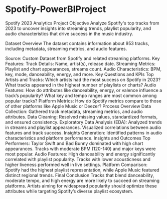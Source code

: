 # Spotify-PowerBIProject
Spotify 2023 Analytics
Project Objective
Analyze Spotify's top tracks from 2023 to uncover insights into streaming trends, playlist popularity, and audio characteristics that drive success in the music industry.

Dataset Overview
The dataset contains information about 953 tracks, including metadata, streaming metrics, and audio features.

Source: Custom Dataset from Spotify and related streaming platforms.
Key Features:
Track Details: Name, artist(s), release date.
Streaming Metrics: Playlist and chart appearances, streams count.
Audio Characteristics: BPM, key, mode, danceability, energy, and more.
Key Questions and KPIs
Top Artists and Tracks:
Which artists had the most success on Spotify in 2023?
What tracks appeared in the highest number of playlists or charts?
Audio Features:
How do attributes like danceability, energy, or valence influence a track’s popularity?
What key and tempo ranges are most common among popular tracks?
Platform Metrics:
How do Spotify metrics compare to those of other platforms like Apple Music or Deezer?
Process Overview
Data Collection: Gathered track metadata, streaming metrics, and audio attributes.
Data Cleaning: Resolved missing values, standardized formats, and ensured consistency.
Exploratory Data Analysis (EDA):
Analyzed trends in streams and playlist appearances.
Visualized correlations between audio features and track success.
Insights Generation: Identified patterns in audio characteristics and platform performance.
Insights and Outcomes
Top Performers:
Taylor Swift and Bad Bunny dominated with high chart appearances.
Tracks with moderate BPM (120-140) and major keys were most popular.
Audio Features:
High danceability and energy significantly correlated with playlist popularity.
Tracks with lower acousticness and higher liveness performed well in live settings.
Platform Comparison:
Spotify had the highest playlist representation, while Apple Music featured distinct regional trends.
Final Conclusion
Tracks that blend danceability, moderate tempo, and high energy are more likely to succeed on streaming platforms. Artists aiming for widespread popularity should optimize these attributes while targeting Spotify’s diverse playlist ecosystem.
